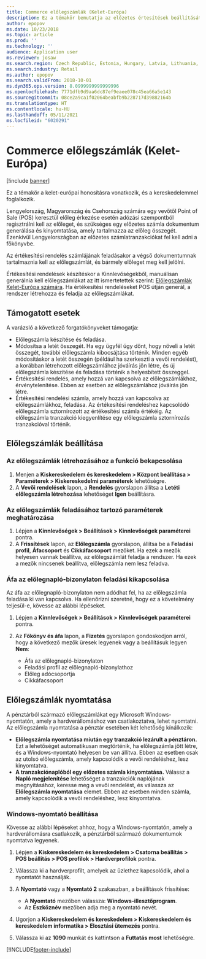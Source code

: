 ```yaml
---
title: Commerce előlegszámlák (Kelet-Európa)
description: Ez a témakör bemutatja az előzetes értesítések beállítását a Commerce megoldásban Kelet-Európa esetében.
author: epopov
ms.date: 10/23/2018
ms.topic: article
ms.prod: ''
ms.technology: ''
audience: Application user
ms.reviewer: josaw
ms.search.region: Czech Republic, Estonia, Hungary, Latvia, Lithuania, Poland, Russia
ms.search.industry: Retail
ms.author: epopov
ms.search.validFrom: 2018-10-01
ms.dyn365.ops.version: 8.0999999999999996
ms.openlocfilehash: 7771dfb9d9aa6dc87ef9eaee078c45ea66a5e143
ms.sourcegitcommit: 08ce2a9ca1f02064beabfb9b228717d39882164b
ms.translationtype: HT
ms.contentlocale: hu-HU
ms.lasthandoff: 05/11/2021
ms.locfileid: "6020291"
---
```

# <a name="advance-invoices-for-commerce-for-eastern-europe"></a>Commerce előlegszámlák (Kelet-Európa)

[!include [banner](../includes/banner.md)]

Ez a témakör a kelet-európai honosításra vonatkozik, és a kereskedelemmel foglalkozik.

Lengyelország, Magyarország és Csehország számára egy vevőtől Point of Sale (POS) keresztül előleg érkezése esetén adózási szempontból regisztrálni kell az előleget, és szükséges egy előzetes számla dokumentum generálása és kinyomtatása, amely tartalmazza az előleg összegét. Ezenkívül Lengyelországban az előzetes számlatranzakciókat fel kell adni a főkönyvbe.

Az értékesítési rendelés számlájának feladásakor a végső dokumentumnak tartalmaznia kell az előlegszámlát, és bármely előleget meg kell jelölni.

Értékesítési rendelések készítéskor a Kinnlevőségekből, manuálisan generálnia kell előlegszámlákat az itt ismertetettek szerint: [Előlegszámlák Kelet-Európa számára](/dynamics365/unified-operations/financials/localizations/emea-advance-invoice). Ha értékesítési rendeléseket POS útján generál, a rendszer létrehozza és feladja az előlegszámlákat.

## <a name="supported-scenarios"></a>Támogatott esetek

A varázsló a következő forgatókönyveket támogatja:

- Előlegszámla készítése és feladása.
- Módosítsa a letét összegét. Ha egy ügyfél úgy dönt, hogy növeli a letét összegét, további előlegszámla kibocsájtása történik. Minden egyéb módosításkor a letét összegén (például ha szerkeszti a vevői rendelést), a korábban létrehozott előlegszámlához jóváírás jön létre, és új előlegszámla készítése és feladása történik a helyesbített összeggel.
- Értékesítési rendelés, amely hozzá van kapcsolva az előlegszámlákhoz, érvénytelenítése. Ebben az esetben az előlegszámlához jóváírás jön létre.
- Értékesítési rendelési számla, amely hozzá van kapcsolva az előlegszámlákhoz, feladása. Az értékesítési rendeléshez kapcsolódó előlegszámla sztornírozott az értékesítési számla értékéig. Az előlegszámla tranzakció kiegyenlítése egy előlegszámla sztornírozás tranzakcióval történik.

## <a name="set-up-advance-invoices"></a>Előlegszámlák beállítása

### <a name="turn-on-the-functionality-for-creating-advance-invoices"></a>Az előlegszámlák létrehozásához a funkció bekapcsolása

1. Menjen a **Kiskereskedelem és kereskedelem \> Központ beállítása \> Paraméterek \> Kiskereskedelmi paraméterek** lehetőségre.
2. A **Vevői rendelések** lapon, a **Rendelés** gyorslapon állítsa a **Letéti előlegszámla létrehozása** lehetőséget **Igen** beállításra.

### <a name="define-the-parameters-for-posting-advance-invoices"></a>Az előlegszámlák feladásához tartozó paraméterek meghatározása

1. Lépjen a **Kinnlevőségek \> Beállítások \> Kinnlevőségek paraméterei** pontra.
2. A **Frissítések** lapon, az **Előlegszámla** gyorslapon, állítsa be a **Feladási profil**, **Áfacsoport** és **Cikkáfacsoport** mezőket. Ha ezek a mezők helyesen vannak beállítva, az előlegszámlát feladja a rendszer. Ha ezek a mezők nincsenek beállítva, előlegszámla nem lesz feladva.

### <a name="turn-off-posting-of-the-sales-tax-on-prepayment-journal-voucher"></a>Áfa az előlegnapló-bizonylaton feladási kikapcsolása

Az áfa az előlegnapló-bizonylaton nem adódhat fel, ha az előlegszámla feladása ki van kapcsolva. Ha ellenőrizni szeretné, hogy ez a követelmény teljesül-e, kövesse az alábbi lépéseket.

1. Lépjen a **Kinnlevőségek \> Beállítások \> Kinnlevőségek paraméterei** pontra.
2. Az **Főkönyv és áfa** lapon, a **Fizetés** gyorslapon gondoskodjon arról, hogy a következő mezők üresek legyenek vagy a beállításuk legyen **Nem**:

    - Áfa az előlegnapló-bizonylaton
    - Feladási profil az előlegnapló-bizonylathoz
    - Előleg adócsoportja
    - Cikkáfacsoport

## <a name="print-advance-invoices"></a>Előlegszámlák nyomtatása

A pénztárból származó előlegszámlákat egy Microsoft Windows-nyomtatón, amely a hardverállomáshoz van csatlakoztatva, lehet nyomtatni. Az előlegszámla nyomtatása a pénztár esetében két lehetőség kínálkozik:

- **Előlegszámla nyomtatása miután egy tranzakció lezárult a pénztáron.** Ezt a lehetőséget automatikusan megtörténik, ha előlegszámla jött létre, és a Windows-nyomtató helyesen be van állítva. Ebben az esetben csak az utolsó előlegszámla, amely kapcsolódik a vevői rendeléshez, lesz kinyomtatva.
- **A tranzakciónaplóból egy előzetes számla kinyomtatása.** Válassz a **Napló megjelenítése** lehetőséget a tranzakciók naplójának megnyitásához, keresse meg a vevői rendelést, és válassza az **Előlegszámla nyomtatása** elemet. Ebben az esetben minden számla, amely kapcsolódik a vevői rendeléshez, lesz kinyomtatva.

### <a name="set-up-a-windows-printer"></a>Windows-nyomtató beállítása

Kövesse az alábbi lépéseket ahhoz, hogy a Windows-nyomtatón, amely a hardverállomásra csatlakozik, a pénztárból származó dokumentumok nyomtatva legyenek.

1. Lépjen a **Kiskereskedelem és kereskedelem \> Csatorna beállítás \> POS beállítás \> POS profilok \> Hardverprofilok** pontra.
2. Válassza ki a hardverprofilt, amelyek az üzlethez kapcsolódik, ahol a nyomtatót használják.
3. A **Nyomtató** vagy a **Nyomtató 2** szakaszban, a beállítások frissítése:

    - A **Nyomtató** mezőben válassza: **Windows-illesztőprogram**.
    - Az **Eszköznév** mezőben adja meg a nyomtató nevét.

4. Ugorjon a **Kiskereskedelem és kereskedelem \> Kiskereskedelem és kereskedelem informatika \> Elosztási ütemezés** pontra.
5. Válassza ki az **1090** munkát és kattintson a **Futtatás most** lehetőségre.


[!INCLUDE[footer-include](../../includes/footer-banner.md)]